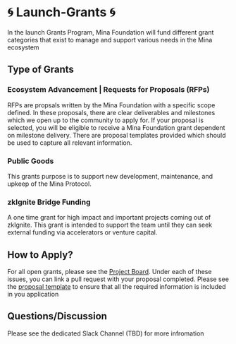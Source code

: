 # :cyclone: Launch-Grants :cyclone:
In the launch Grants Program, Mina Foundation will fund different grant categories that exist to manage and support various needs in the Mina ecosystem

## Type of Grants
### Ecosystem Advancement | Requests for Proposals (RFPs)
RFPs are propsals written by the Mina Foundation with a specific scope defined. In these proposals, there are clear deliverables and milestones which we open up to the community to apply for. If your proposal is selected, you will be eligible to receive a Mina Foundation grant dependent on milestone delivery. There are proposal templates provided which should be used to capture all relevant information.

### Public Goods 
This grants purpose is to support new development, maintenance, and upkeep of the Mina Protocol.

### zkIgnite Bridge Funding
A one time grant for high impact and important projects coming out of zkIgnite. This grant is intended to support the team until they can seek external funding via accelerators or venture capital.

## How to Apply?
For all open grants, please see the [Project Board](https://github.com/orgs/MinaFoundation/projects/7). Under each of these issues, you can link a pull request with your proposal completed. Please see the [proposal template](https://github.com/MinaFoundation/Launch-Grants/blob/main/Templates.md)  to ensure that all the required information is included in you application

## Questions/Discussion
Please see the dedicated Slack Channel (TBD) for more infromation
